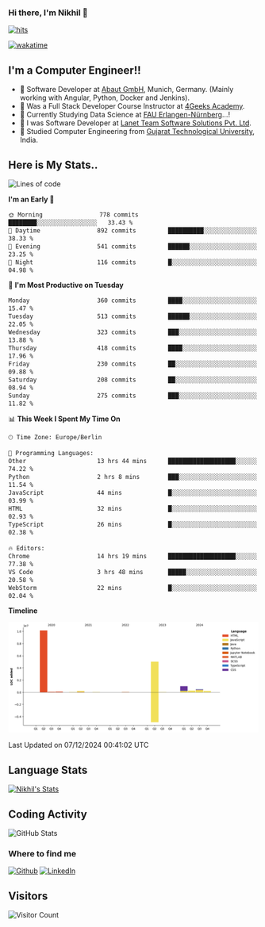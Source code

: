 ### Hi there, I'm Nikhil 👋

[![hits](https://hits.sh/github.com/silentsoft/hits.svg?color=2311cc)](https://hits.sh/github.com/silentsoft/hits/)

[![wakatime](https://wakatime.com/badge/user/369b6a3a-7953-4ff9-b7c7-be53d0a7ccc6.svg)](https://wakatime.com/@369b6a3a-7953-4ff9-b7c7-be53d0a7ccc6)

## I'm a  Computer Engineer!!

- 🌱 Software Developer at [Abaut GmbH](https://www.abaut.de/), Munich, Germany. (Mainly working with Angular, Python, Docker and Jenkins).
- 🌱 Was a Full Stack Developer Course Instructor at [4Geeks Academy](https://4geeks.com/).
- 🌱 Currently Studying Data Science at [FAU Erlangen-Nürnberg](https://www.fau.de/)...!
- 🌱 I was Software Developer at [Lanet Team Software Solutions Pvt. Ltd](https://lanetteam.com/).
- 🌱 Studied Computer Engineering from [Gujarat Technological University](https://www.gtu.ac.in/), India.

<h2>Here is My Stats..</h2>

<!--START_SECTION:waka-->
![Lines of code](https://img.shields.io/badge/From%20Hello%20World%20I%27ve%20Written-17.5%20million%20lines%20of%20code-blue)

**I'm an Early 🐤** 

```text
🌞 Morning                778 commits         ████████░░░░░░░░░░░░░░░░░   33.43 % 
🌆 Daytime                892 commits         ██████████░░░░░░░░░░░░░░░   38.33 % 
🌃 Evening                541 commits         ██████░░░░░░░░░░░░░░░░░░░   23.25 % 
🌙 Night                  116 commits         █░░░░░░░░░░░░░░░░░░░░░░░░   04.98 % 
```
📅 **I'm Most Productive on Tuesday** 

```text
Monday                   360 commits         ████░░░░░░░░░░░░░░░░░░░░░   15.47 % 
Tuesday                  513 commits         ██████░░░░░░░░░░░░░░░░░░░   22.05 % 
Wednesday                323 commits         ███░░░░░░░░░░░░░░░░░░░░░░   13.88 % 
Thursday                 418 commits         ████░░░░░░░░░░░░░░░░░░░░░   17.96 % 
Friday                   230 commits         ██░░░░░░░░░░░░░░░░░░░░░░░   09.88 % 
Saturday                 208 commits         ██░░░░░░░░░░░░░░░░░░░░░░░   08.94 % 
Sunday                   275 commits         ███░░░░░░░░░░░░░░░░░░░░░░   11.82 % 
```


📊 **This Week I Spent My Time On** 

```text
🕑︎ Time Zone: Europe/Berlin

💬 Programming Languages: 
Other                    13 hrs 44 mins      ███████████████████░░░░░░   74.22 % 
Python                   2 hrs 8 mins        ███░░░░░░░░░░░░░░░░░░░░░░   11.54 % 
JavaScript               44 mins             █░░░░░░░░░░░░░░░░░░░░░░░░   03.99 % 
HTML                     32 mins             █░░░░░░░░░░░░░░░░░░░░░░░░   02.93 % 
TypeScript               26 mins             █░░░░░░░░░░░░░░░░░░░░░░░░   02.38 % 

🔥 Editors: 
Chrome                   14 hrs 19 mins      ███████████████████░░░░░░   77.38 % 
VS Code                  3 hrs 48 mins       █████░░░░░░░░░░░░░░░░░░░░   20.58 % 
WebStorm                 22 mins             █░░░░░░░░░░░░░░░░░░░░░░░░   02.04 % 
```

**Timeline**

![Lines of Code chart](https://raw.githubusercontent.com/nikhilmaguwala/nikhilmaguwala/main/assets/bar_graph.png)


 Last Updated on 07/12/2024 00:41:02 UTC
<!--END_SECTION:waka-->

<h2>Language Stats</h2>

[![Nikhil's Stats](https://github-readme-stats.vercel.app/api/wakatime?username=nikhilmaguwala&layout=compact&title=Stats)](https://github.com/nikhilmaguwala)


<h2>Coding Activity</h2>

<p><img src="https://wakatime.com/share/@nikhilmaguwala/7dd532b8-3e5e-4c26-8c46-68cc27712a92.svg" alt="GitHub Stats"></p>

<h3>Where to find me</h3>
<p>
    <a href="https://github.com/nikhilmaguwala" target="_blank"><img alt="Github" src="https://img.shields.io/badge/GitHub-%2312100E.svg?&style=for-the-badge&logo=Github&logoColor=white" /></a>
    <a href="https://www.linkedin.com/in/nikhil-maguwala" target="_blank"><img alt="LinkedIn" src="https://img.shields.io/badge/linkedin-%230077B5.svg?&style=for-the-badge&logo=linkedin&logoColor=white" /></a> 
</p>


<h2>Visitors</h2>

![Visitor Count](https://profile-counter.glitch.me/nikhilmaguwala/count.svg)

[website]: https://nikhilmaguwala.github.io/
[instagram]: https://www.instagram.com/nikhil_maguwala/
[linkedin]: https://www.linkedin.com/in/nikhil-maguwala/

